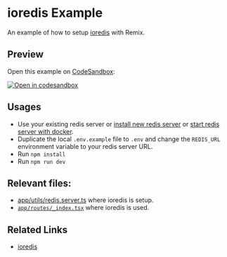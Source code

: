 # ioredis Example

An example of how to setup [ioredis](https://github.com/luin/ioredis) with Remix.

## Preview

Open this example on [CodeSandbox](https://codesandbox.com):

[![Open in codesandbox](https://codesandbox.io/static/img/play-codesandbox.svg)](https://codesandbox.io/s/github/remix-run/examples/tree/main/ioredis)

## Usages

- Use your existing redis server or [install new redis server](https://redis.io/topics/quickstart) or [start redis server with docker](https://hub.docker.com/_/redis).
- Duplicate the local `.env.example` file to `.env` and change the `REDIS_URL` environment variable to your redis server URL.
- Run `npm install`
- Run `npm run dev`

## Relevant files:

- [app/utils/redis.server.ts](./app/utils/redis.server.ts) where ioredis is setup.
- [`app/routes/_index.tsx`](./app/routes/_index.tsx) where ioredis is used.

## Related Links

- [ioredis](https://github.com/luin/ioredis)
